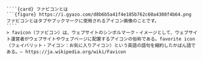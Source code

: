 `````{div} taskcard
````{card} ファビコンとは
```{figure} https://i.gyazo.com/d8b6b5a41f4e185b762c60a4308f4b64.png
ファビコンとはタブやブックマークに使用されるアイコン画像のことです。
````
> favicon（ファビコン）は、ウェブサイトのシンボルマーク・イメージとして、ウェブサイト運営者がウェブサイトやウェブページに配置するアイコンの俗称である。favorite icon（フェイバリット・アイコン：お気に入りアイコン）という英語の語句を縮約したかばん語である。― https://ja.wikipedia.org/wiki/Favicon
`````

